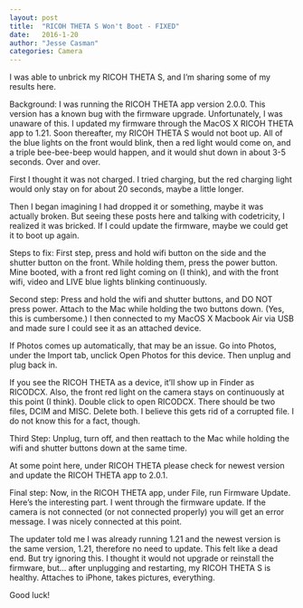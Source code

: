 ```yaml
---
layout: post
title:  "RICOH THETA S Won't Boot - FIXED"
date:   2016-1-20
author: "Jesse Casman"
categories: Camera
---
```

I was able to unbrick my RICOH THETA S, and I’m sharing some of my results here. 

Background: I was running the RICOH THETA app version 2.0.0. This version has a known bug with the firmware upgrade. Unfortunately, I was unaware of this. I updated my firmware through the MacOS X RICOH THETA app to 1.21. Soon thereafter, my RICOH THETA S would not boot up. All of the blue lights on the front would blink, then a red light would come on, and a triple bee-bee-beep would happen, and it would shut down in about 3-5 seconds. Over and over.

First I thought it was not charged. I tried charging, but the red charging light would only stay on for about 20 seconds, maybe a little longer.

Then I began imagining I had dropped it or something, maybe it was actually broken. But seeing these posts here and talking with codetricity, I realized it was bricked. If I could update the firmware, maybe we could get it to boot up again.

Steps to fix: First step, press and hold wifi button on the side and the shutter button on the front. While holding them, press the power button. Mine booted, with a front red light coming on (I think), and with the front wifi, video and LIVE blue lights blinking continuously.

Second step: Press and hold the wifi and shutter buttons, and DO NOT press power. Attach to the Mac while holding the two buttons down. (Yes, this is cumbersome.) I then connected to my MacOS X Macbook Air via USB and made sure I could see it as an attached device. 

If Photos comes up automatically, that may be an issue. Go into Photos, under the Import tab, unclick Open Photos for this device. Then unplug and plug back in.

If you see the RICOH THETA as a device, it’ll show up in Finder as RICODCX. Also, the front red light on the camera stays on continuously at this point (I think). Double click to open RICODCX. There should be two files, DCIM and MISC. Delete both. I believe this gets rid of a corrupted file. I do not know this for a fact, though.

Third Step: Unplug, turn off, and then reattach to the Mac while holding the wifi and shutter buttons down at the same time.

At some point here, under RICOH THETA please check for newest version and update the RICOH THETA app to 2.0.1.

Final step: Now, in the RICOH THETA app, under File, run Firmware Update. Here’s the interesting part. I went through the firmware update. If the camera is not connected (or not connected properly) you will get an error message. I was nicely connected at this point. 

The updater told me I was already running 1.21 and the newest version is the same version, 1.21, therefore no need to update. This felt like a dead end. But try ignoring this. I thought it would not upgrade or reinstall the firmware, but… after unplugging and restarting, my RICOH THETA S is healthy. Attaches to iPhone, takes pictures, everything.

Good luck!